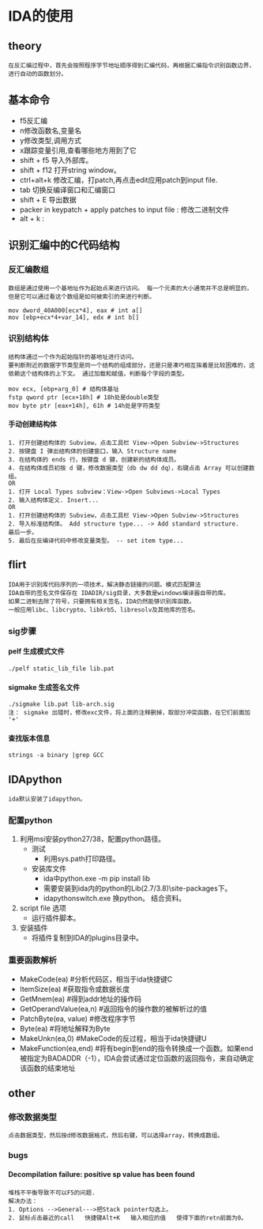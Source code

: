 # IDA的使用
## theory
	在反汇编过程中，首先会按照程序字节地址顺序得到汇编代码，再根据汇编指令识别函数边界，进行自动的函数划分。  
## 基本命令  
- f5反汇编  
- n修改函数名,变量名  
- y修改类型,调用方式
- x跟踪变量引用,查看哪些地方用到了它  
- shift + f5 导入外部库。  
- shift + f12 打开string window。  
- ctrl+alt+k 修改汇编，打patch,再点击edit应用patch到input file.  
- tab 切换反编译窗口和汇编窗口
- shift + E 导出数据
- packer in keypatch + apply patches to input file : 修改二进制文件
- alt + k : 

## 识别汇编中的C代码结构
### 反汇编数组
	数组是通过使用一个基地址作为起始点来进行访问。 每一个元素的大小通常并不总是明显的，但是它可以通过看这个数组是如何被索引的来进行判断。
```
mov dword_40A000[ecx*4], eax # int a[]
mov [ebp+ecx*4+var_14], edx # int b[]
```
### 识别结构体
	结构体通过一个作为起始指针的基地址进行访问。
	要判断附近的数据字节类型是同一个结构的组成部分，还是只是凑巧相互挨着是比较困难的，这依赖这个结构体的上下文。 通过加载和赋值，判断每个字段的类型。
```
mov ecx, [ebp+arg_0] # 结构体基址
fstp qword ptr [ecx+18h] # 18h处是double类型
mov byte ptr [eax+14h], 61h # 14h处是字符类型
```
#### 手动创建结构体
	1. 打开创建结构体的 Subview，点击工具栏 View->Open Subview->Structures
	2. 按键盘 I 弹出结构体的创建窗口，输入 Structure name
	3. 在结构体的 ends 行，按键盘 d 键，创建新的结构体成员。
	4. 在结构体成员初按 d 键，修改数据类型（db dw dd dq），右键点击 Array 可以创建数组。
	OR
	1. 打开 Local Types subview：View->Open Subviews->Local Types
	2. 输入结构体定义. Insert...
	OR
	1. 打开创建结构体的 Subview，点击工具栏 View->Open Subview->Structures
	2. 导入标准结构体。 Add structure type... -> Add standard structure. 
	最后一步。
	5. 最后在反编译代码中修改变量类型。 -- set item type...
## flirt  
	IDA用于识别库代码序列的一项技术，解决静态链接的问题。模式匹配算法  
	IDA自带的签名文件保存在 IDADIR/sig目录，大多数是windows编译器自带的库。  
	如果二进制去除了符号，只要拥有相关签名，IDA仍然能够识别库函数。  
	一般应用libc、libcrypto、libkrb5、libresolv及其他库的签名。  
### sig步骤  
#### pelf 生成模式文件  
	./pelf static_lib_file lib.pat  
#### sigmake 生成签名文件  
	./sigmake lib.pat lib-arch.sig  
	注： sigmake 出错时，修改exc文件，将上面的注释删掉，取部分冲突函数，在它们前面加 '+'  
#### 查找版本信息  
	strings -a binary |grep GCC  

## IDApython
	ida默认安装了idapython。
### 配置python
1. 利用msi安装python27/38，配置python路径。
	* 测试
		* 利用sys.path打印路径。
	* 安装库文件
		* ida中python.exe -m pip install lib
		* 需要安装到ida内的python的Lib(2.7/3.8)\site-packages下。
		* idapythonswitch.exe 换python。 结合资料。
2. script file 选项
	* 运行插件脚本。
3. 安装插件
	* 将插件复制到IDA的plugins目录中。

### 重要函数解析
- MakeCode(ea) #分析代码区，相当于ida快捷键C
- ItemSize(ea) #获取指令或数据长度
- GetMnem(ea) #得到addr地址的操作码
- GetOperandValue(ea,n) #返回指令的操作数的被解析过的值
- PatchByte(ea, value) #修改程序字节
- Byte(ea) #将地址解释为Byte
- MakeUnkn(ea,0) #MakeCode的反过程，相当于ida快捷键U
- MakeFunction(ea,end) #将有begin到end的指令转换成一个函数。如果end被指定为BADADDR（-1），IDA会尝试通过定位函数的返回指令，来自动确定该函数的结束地址

## other
### 修改数据类型
	点击数据类型，然后按d修改数据格式，然后右键，可以选择array，转换成数组。
### bugs
#### Decompilation failure: positive sp value has been found
	堆栈不平衡导致不可以F5的问题.
	解决办法：
	1. Options -->General--->把Stack pointer勾选上。
	2. 鼠标点击最近的call   快捷键Alt+K   输入相应的值   使得下面的retn前面为0。